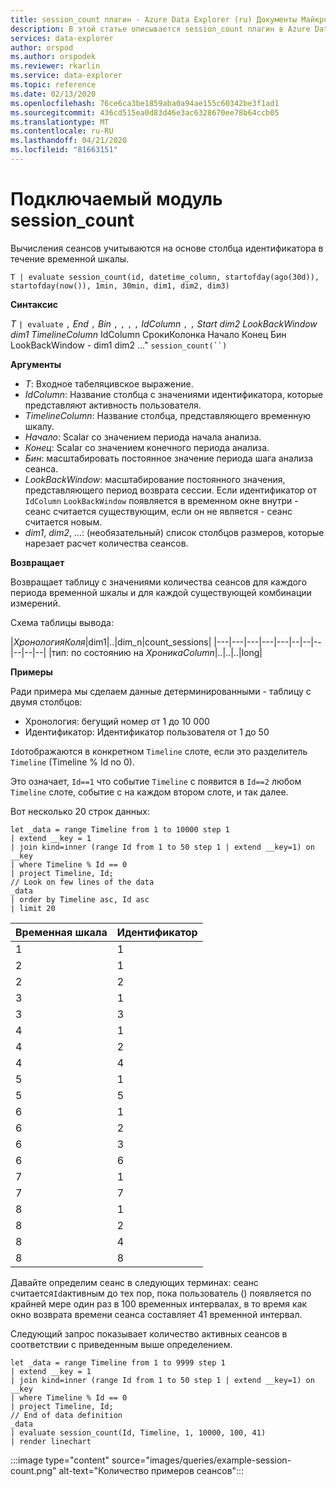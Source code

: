 ```yaml
---
title: session_count плагин - Azure Data Explorer (ru) Документы Майкрософт
description: В этой статье описывается session_count плагин в Azure Data Explorer.
services: data-explorer
author: orspod
ms.author: orspodek
ms.reviewer: rkarlin
ms.service: data-explorer
ms.topic: reference
ms.date: 02/13/2020
ms.openlocfilehash: 76ce6ca3be1859aba0a94ae155c60342be3f1ad1
ms.sourcegitcommit: 436cd515ea0d83d46e3ac6328670ee78b64ccb05
ms.translationtype: MT
ms.contentlocale: ru-RU
ms.lasthandoff: 04/21/2020
ms.locfileid: "81663151"
---
```

# <a name="session_count-plugin"></a>Подключаемый модуль session_count

Вычисления сеансов учитываются на основе столбца идентификатора в течение временной шкалы.

```kusto
T | evaluate session_count(id, datetime_column, startofday(ago(30d)), startofday(now()), 1min, 30min, dim1, dim2, dim3)
```

**Синтаксис**

*T* `| evaluate` `,` *End* `,` *Bin* `,` `,` `,` `,` *IdColumn* `,` `,` *Start* *dim2* *LookBackWindow* *dim1* *TimelineColumn* IdColumn СрокиКолонка Начало Конец Бин LookBackWindow - dim1 dim2 ..." `session_count(``)`

**Аргументы**

* *T*: Входное табеляцивское выражение.
* *IdColumn*: Название столбца с значениями идентификатора, которые представляют активность пользователя. 
* *TimelineColumn*: Название столбца, представляющего временную шкалу.
* *Начало*: Scalar со значением периода начала анализа.
* *Конец*: Scalar со значением конечного периода анализа.
* *Бин*: масштабировать постоянное значение периода шага анализа сеанса.
* *LookBackWindow*: масштабирование постоянного значения, представляющего период возврата сессии. Если идентификатор от `IdColumn` `LookBackWindow` появляется в временном окне внутри - сеанс считается существующим, если он не является - сеанс считается новым.
* *dim1*, *dim2*, ...: (необязательный) список столбцов размеров, которые нарезает расчет количества сеансов.

**Возвращает**

Возвращает таблицу с значениями количества сеансов для каждого периода временной шкалы и для каждой существующей комбинации измерений.

Схема таблицы вывода:

|*ХронологияКоля*|dim1|..|dim_n|count_sessions|
|---|---|---|---|---|--|--|--|--|--|--|
|тип: по состоянию на *ХроникаColumn*|..|..|..|long|


**Примеры**


Ради примера мы сделаем данные детерминированными - таблицу с двумя столбцов:
- Хронология: бегущий номер от 1 до 10 000
- Идентификатор: Идентификатор пользователя от 1 до 50

`Id`отображаются в конкретном `Timeline` слоте, если это разделитель `Timeline` (Timeline % Id no 0).

Это означает, `Id==1` что событие `Timeline` с появится в `Id==2` любом `Timeline` слоте, событие с на каждом втором слоте, и так далее.

Вот несколько 20 строк данных:

```kusto
let _data = range Timeline from 1 to 10000 step 1
| extend __key = 1
| join kind=inner (range Id from 1 to 50 step 1 | extend __key=1) on __key
| where Timeline % Id == 0
| project Timeline, Id;
// Look on few lines of the data
_data
| order by Timeline asc, Id asc
| limit 20
```

|Временная шкала|Идентификатор|
|---|---|
|1|1|
|2|1|
|2|2|
|3|1|
|3|3|
|4|1|
|4|2|
|4|4|
|5|1|
|5|5|
|6|1|
|6|2|
|6|3|
|6|6|
|7|1|
|7|7|
|8|1|
|8|2|
|8|4|
|8|8|

Давайте определим сеанс в следующих терминах: сеанс считается`Id`активным до тех пор, пока пользователь () появляется по крайней мере один раз в 100 временных интервалах, в то время как окно возврата времени сеанса составляет 41 временной интервал.

Следующий запрос показывает количество активных сеансов в соответствии с приведенным выше определением.

```kusto
let _data = range Timeline from 1 to 9999 step 1
| extend __key = 1
| join kind=inner (range Id from 1 to 50 step 1 | extend __key=1) on __key
| where Timeline % Id == 0
| project Timeline, Id;
// End of data definition
_data
| evaluate session_count(Id, Timeline, 1, 10000, 100, 41)
| render linechart 
```

:::image type="content" source="images/queries/example-session-count.png" alt-text="Количество примеров сеансов":::
